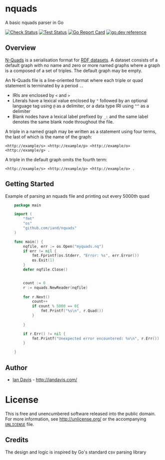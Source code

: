 # nquads 

A basic nquads parser in Go

[![Check Status](https://github.com/iand/nquads/actions/workflows/check.yml/badge.svg)](https://github.com/iand/nquads/actions/workflows/check.yml)
[![Test Status](https://github.com/iand/nquads/actions/workflows/test.yml/badge.svg)](https://github.com/iand/nquads/actions/workflows/test.yml)
[![Go Report Card](https://goreportcard.com/badge/github.com/iand/nquads)](https://goreportcard.com/report/github.com/iand/nquads)
[![go.dev reference](https://img.shields.io/badge/go.dev-reference-007d9c?logo=go&logoColor=white)](https://pkg.go.dev/github.com/iand/nquads)

## Overview

[N-Quads](https://www.w3.org/TR/n-quads/) is a serialisation format for [RDF datasets](https://www.w3.org/TR/rdf11-concepts/#section-dataset).
A dataset consists of a default graph with no name and zero or more named graphs where a graph is a composed of a set of triples. The default 
graph may be empty. 

An N-Quads file is a line-oriented format where each triple or quad statement is terminated by a period `.`.

 - IRIs are enclosed by `<` and `>`
 - Literals have a lexical value enclosed by `"` followed by an optional language tag using `@` as a delimiter, or a data type IRI using `^^` as a delimiter
 - Blank nodes have a lexical label prefixed by `_:` and the same label denotes the same blank node throughout the file.

A triple in a named graph may be written as a statement using four terms, the last of which is the name of the graph:

```
<http://example/s> <http://example/p> <http://example/o> <http://example/g> .
```

A triple in the default graph omits the fourth term:

```
<http://example/s> <http://example/p> <http://example/o> .
```

## Getting Started

Example of parsing an nquads file and printing out every 5000th quad

```Go
	package main

	import (
		"fmt"
		"os"
		"github.com/iand/nquads"
	)	

	func main() {
		nqfile, err := os.Open("myquads.nq")
		if err != nil {
			fmt.Fprintf(os.Stderr, "Error: %s", err.Error())
			os.Exit(1)
		}
		defer nqfile.Close()


		count := 0
		r := nquads.NewReader(nqfile)
		
		for r.Next()
			count++
			if count % 5000 == 0{
				fmt.Printf("%s\n", r.Quad())
			}
			
		}

		if r.Err() != nil {
			fmt.Printf("Unexpected error encountered: %v\n", r.Err())
		}

	}
```

## Author

* [Ian Davis](http://github.com/iand) - <http://iandavis.com/>

# License

This is free and unencumbered software released into the public domain. For more
information, see <http://unlicense.org/> or the accompanying [`UNLICENSE`](UNLICENSE) file.

## Credits

The design and logic is inspired by Go's standard csv parsing library
